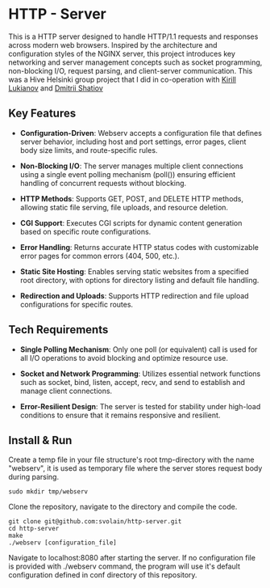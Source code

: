 # HTTP - Server

This is a HTTP server designed to handle HTTP/1.1 requests and responses across modern web browsers. 
Inspired by the architecture and configuration styles of the NGINX server, this project introduces key networking 
and server management concepts such as socket programming, non-blocking I/O, request parsing, and client-server 
communication. This was a Hive Helsinki group project that I did in co-operation with [Kirill Lukianov](https://github.com/kirkram) and [Dmitrii Shatiov](https://github.com/shatilovdr)

## Key Features

- **Configuration-Driven**: Webserv accepts a configuration file that defines server behavior, including host and port settings, error pages, client body size limits, and route-specific rules.

- **Non-Blocking I/O**: The server manages multiple client connections using a single event polling mechanism (poll()) ensuring efficient handling of concurrent requests without blocking.

- **HTTP Methods**: Supports GET, POST, and DELETE HTTP methods, allowing static file serving, file uploads, and resource deletion.

- **CGI Support**: Executes CGI scripts for dynamic content generation based on specific route configurations.

- **Error Handling**: Returns accurate HTTP status codes with customizable error pages for common errors (404, 500, etc.).

- **Static Site Hosting**: Enables serving static websites from a specified root directory, with options for directory listing and default file handling.

- **Redirection and Uploads**: Supports HTTP redirection and file upload configurations for specific routes.

## Tech Requirements

- **Single Polling Mechanism**: Only one poll (or equivalent) call is used for all I/O operations to avoid blocking and optimize 
resource use.

- **Socket and Network Programming**: Utilizes essential network functions such as socket, bind, listen, accept, recv, and send to establish and manage client connections.

- **Error-Resilient Design**: The server is tested for stability under high-load conditions to ensure that it remains responsive and resilient.

## Install & Run

Create a temp file in your file structure's root tmp-directory with the name "webserv", it is used as temporary file where the server stores request body during parsing.

```
sudo mkdir tmp/webserv
```

Clone the repository, navigate to the directory and compile the code.


```
git clone git@github.com:svolain/http-server.git
cd http-server
make
./webserv [configuration_file]
```
Navigate to localhost:8080 after starting the server. If no configuration file is provided with ./webserv command, the program will use it's default configuration defined in conf directory of this repository.
